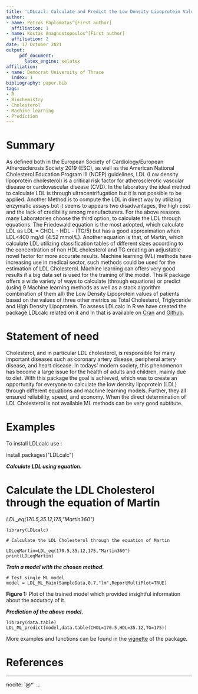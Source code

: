 ```yaml
---
title: 'LDLcacl: Calculate and Predict the Low Density Lipoprotein Values'
author:
- name: Petros Paplomatas^[First author]
  affiliation: 1
- name: Kostas Anagnostopoulos^[First author]
  affiliation: 2
date: 17 October 2021
output:
     pdf_document:
       latex_engine: xelatex
affiliation:
- name: Democrat University of Thrace 
  index: 1
bibliography: paper.bib
tags:
- R
- Biochemistry
- Cholesterol
- Machine learning
- Prediction
---
```




# Summary

As defined both in the European Society of Cardiology/European Atherosclerosis Society 2019 (ESC), as well as the American National Cholesterol Education Program III (NCEP) guidelines, LDL (Low density lipoprotein cholesterol) is a critical risk factor for atherosclerotic vascular disease or cardiovascular disease (CVD). In the laboratory the ideal method to calculate LDL is through ultracentrifugation but it is not possible to be applied. Another Method is to compute the LDL in direct way by utilizing enzymatic assays but it seems to appears two disadvantages, the high cost and the lack of credibility among manufacturers. For the above reasons many Laboratories choose the third option, to calculate the LDL through equations. The Friedewald equation is the most adopted, which calculate LDL as LDL = CHOL - HDL - (TG/5) but has a good approximation when LDL<400 mg/dl (4.52 mmol/L). Another equation is that, of Martin, which calculate LDL utilizing classification tables of different sizes according to the concentration of non HDL cholesterol and TG creating an adjustable novel factor for more accurate results. 
Machine learning (ML) methods have increasing use in medical sector, such methods could be used for the estimation of LDL Cholesterol. Machine learning can offers very good results if a big data set is used for the training of the model. 
This R package offers a wide variety of ways to calculate (through equations) or predict (using 9 Machine learning methods as well as a stack algorithm combination of them all) the Low Density Lipoprotein values of patients based on the values of three other metrics as Total Cholesterol, Triglyceride and High Density Lipoprotein.
To assess LDLcalc in R we have created the package LDLcalc related on it and in that is available on  [Cran](https://cran.r-project.org/web/packages/LDLcalc/index.html) and  [Github](https://github.com/PaplomatasP/LDLcalculation/tree/main/LDLcalc).

# Statement of need

Cholesterol, and in particular LDL cholesterol, is responsible for many important diseases such as coronary artery disease, peripheral artery disease, and heart disease. In todays’ modern society, this phenomenon has become a large issue for the health of adults and children, mainly due to diet.
With this package the goal is achieved, which was to create an opportunity for everyone to calculate the low density lipoprotein (LDL) through different equations and machine learning models. Further, they all ensured reliability, speed, and economy.
When the direct determination of LDL Cholesterol is not available  ML methods can be very good subtitute.


# Examples

To install LDLcalc use :


install.packages("LDLcalc")

***Calculate LDL using equation.***

# Calculate the LDL Cholesterol through the equation of Martin

*LDL_eq(170.5,35.12,175,"Martin360")*

```{r LDLcalceq,echo=FALSE}
library(LDLcalc)

# Calculate the LDL Cholesterol through the equation of Martin

LDLeqMartin=LDL_eq(170.5,35.12,175,"Martin360")
print(LDLeqMartin)
```

***Train a model with the chosen method.***


```{r ML model, echo=FALSE}
# Test single ML model
model = LDL_ML_Main(SampleData,0.7,"lm",ReportMultiPlot=TRUE)

```



**Figure 1:** Plot of the trained model which provided insightful information about the accuracy of it.  



***Prediction of the above model.*** 

```{r ML predict, echo=FALSE}
library(data.table)
LDL_ML_predict(model,data.table(CHOL=170.5,HDL=35.12,TG=175))

```


More examples and functions can be found in the [vignette](https://sciencesandresearch.com/wp-content/uploads/2021/10/LDLcalcTutorial-1.pdf) of the package.



# References

---
nocite: '@*'
...